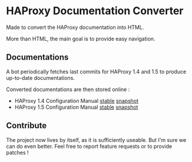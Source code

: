 # HAProxy Documentation Converter

Made to convert the HAProxy documentation into HTML.

More than HTML, the main goal is to provide easy navigation.

## Documentations

A bot periodically fetches last commits for HAProxy 1.4 and 1.5 to produce up-to-date documentations.

Converted documentations are then stored online :
- HAProxy 1.4 Configuration Manual [stable](http://cbonte.github.com/haproxy-dconv/configuration-1.4.html) [snapshot](http://cbonte.github.com/haproxy-dconv/snapshot/configuration-1.4.html)
- HAProxy 1.5 Configuration Manual [stable](http://cbonte.github.com/haproxy-dconv/configuration-1.5.html) [snapshot](http://cbonte.github.com/haproxy-dconv/snapshot/configuration-1.5.html)

## Contribute

The project now lives by itself, as it is sufficiently useable. But I'm sure we can do even better.
Feel free to report feature requests or to provide patches !

